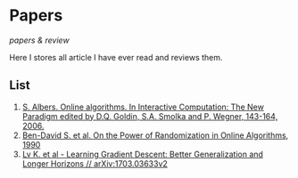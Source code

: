 # Papers

*papers & review*

Here I stores all article I have ever read and reviews them.

## List

1. [S. Albers. Online algorithms. In Interactive Computation: The New Paradigm edited by D.Q. Goldin, S.A. Smolka and P. Wegner, 143-164, 2006.](http://www14.in.tum.de/personen/albers/papers/inter.pdf)
2. [Ben-David S. et al. On the Power of Randomization in Online Algorithms, 1990](https://pdfs.semanticscholar.org/0705/e28b8ec561884ae37fde887a4ded5d2df107.pdf)
3. [Lv K. et al - Learning Gradient Descent: Better Generalization and Longer Horizons // arXiv:1703.03633v2](https://arxiv.org/abs/1703.03633)
